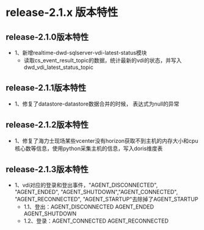 # release-2.1.x 版本特性

## release-2.1.0版本特性
- 1、新增realtime-dwd-sqlserver-vdi-latest-status模块
  - 读取cs_event_result_topic的数据，统计最新的vdi的状态，并写入dwd_vdi_latest_status_topic
## release-2.1.1版本特性
- 1、修复了datastore-datastore数据合并的时候， 表达式为null的异常
## release-2.1.2版本特性
- 1、修复了海力士现场某些vcenter没有horizon获取不到主机的内存大小和cpu核心数等信息，使用python采集主机的信息，写入doris维度表
## release-2.1.3版本特性
- 1、vdi对应的登录和登出事件，"AGENT_DISCONNECTED", "AGENT_ENDED", "AGENT_SHUTDOWN","AGENT_CONNECTED", "AGENT_RECONNECTED", "AGENT_STARTUP"去除掉了AGENT_STARTUP
  - 1.1、登出：AGENT_DISCONNECTED  AGENT_ENDED AGENT_SHUTDOWN 
  - 1.2、登录：AGENT_CONNECTED AGENT_RECONNECTED
